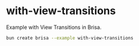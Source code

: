 # with-view-transitions

Example with View Transitions in Brisa.

```bash
bun create brisa --example with-view-transitions
```
